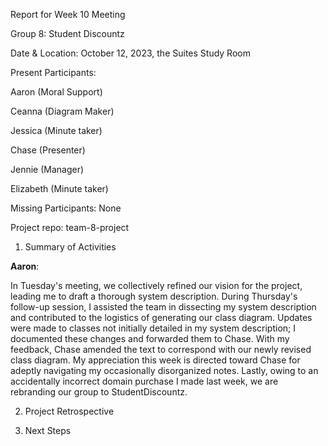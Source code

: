 Report for Week 10 Meeting

Group 8: Student Discountz

Date & Location: October 12, 2023, the Suites Study Room

Present Participants:

Aaron (Moral Support)

Ceanna (Diagram Maker)

Jessica (Minute taker)

Chase (Presenter)

Jennie (Manager)

Elizabeth (Minute taker)

Missing Participants: None 

Project repo: team-8-project



1. Summary of Activities

**Aaron**:

In Tuesday's meeting, we collectively refined our vision for the project, leading me to draft a thorough system description. During Thursday's follow-up session, I assisted the team in dissecting my system description and contributed to the logistics of generating our class diagram. Updates were made to classes not initially detailed in my system description; I documented these changes and forwarded them to Chase. With my feedback, Chase amended the text to correspond with our newly revised class diagram. My appreciation this week is directed toward Chase for adeptly navigating my occasionally disorganized notes. Lastly, owing to an accidentally incorrect domain purchase I made last week, we are rebranding our group to StudentDiscountz.

2. Project Retrospective
   
3. Next Steps
